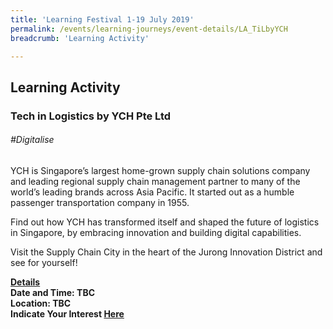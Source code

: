 ```yaml
---
title: 'Learning Festival 1-19 July 2019'
permalink: /events/learning-journeys/event-details/LA_TiLbyYCH
breadcrumb: 'Learning Activity'

---
```



## Learning Activity
### Tech in Logistics by YCH Pte Ltd

###### _#Digitalise_

YCH is Singapore’s largest home-grown supply chain solutions company and leading regional supply chain management partner to many of the world’s leading brands across Asia Pacific. It started out as a humble passenger transportation company in 1955.

Find out how YCH has transformed itself and shaped the future of logistics in Singapore, by embracing innovation and building digital capabilities.

Visit the Supply Chain City in the heart of the Jurong Innovation District and see for yourself!

<b><u>Details</u><br>
**Date and Time: TBC** <br>
**Location: TBC** <br>
**Indicate Your Interest [Here]()** 
